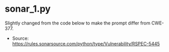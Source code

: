 # sonar_1.py
Slightly changed from the code below to make the prompt differ from CWE-377.
- Source: https://rules.sonarsource.com/python/type/Vulnerability/RSPEC-5445

